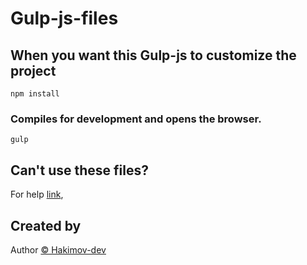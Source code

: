 # Gulp-js-files

## When you want this Gulp-js to customize the project
```
npm install
```

### Compiles for development and opens the browser.
```
gulp
```
## Can't use these files?

For help [link](https://gulpjs.com/docs/en/),

## Created by 
Author [&copy; Hakimov-dev](https://github.com/hakimov-dev/)
